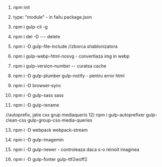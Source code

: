 1)  npm init

2) type: "module"  - in failu package.json

3) npm i gulp-cli -g

4) npm i del -D  --- delete

5) npm i -D gulp-file-include              //zborca shablonizatora

6) npm i gulp-webp-html-nosvg   - convertiaza img in webp

7) npm i gulp-version-number  --  curatsa cache

8) npm i -D gulp-plumber gulp-notify  - pentru error html

9) npm i -D browser-sync

10) npm i -D gulp-sass sass

11) npm i -D gulp-rename


//autoprefix, jatie css grup mediaqueris
12)  npm i gulp-autoprefixer gulp-clean-css gulp-group-css-media-queries


13) npm i -D webpack webpack-stream

14) npm i -D gulp-imagemin

15) npm i -D gulp-newer -  controleaza daca s-o reinoit imaginea

16) npm i -D gulp-fonter gulp-ttf2woff2